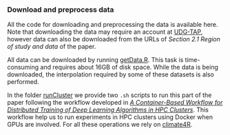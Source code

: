 ### Download and preprocess data

All the code for downloading and preprocessing the data is available here. Note that downloading the data may require an account at [UDG-TAP](http://meteo.unican.es/udg-tap/home), however data can also be downloaded from the URLs of *Section 2.1 Region of study and data* of the paper.

All data can be downloaded by running [getData.R](https://github.com/jgonzalezab/XAI-Statistical-Downscaling/blob/main/preprocessData/getData.R). This task is time-consuming and requires about 16GB of disk space. While the data is being downloaded, the interpolation required by some of these datasets is also performed.

In the folder [runCluster](https://github.com/jgonzalezab/XAI-Statistical-Downscaling/tree/main/preprocessData/runCluster) we provide two `.sh` scripts to run this part of the paper following the workflow developed in [*A Container-Based Workflow for Distributed Training of Deep Learning Algorithms in HPC Clusters*](https://arxiv.org/abs/2208.02498). This workflow help us to run experiments in HPC clusters using Docker when GPUs are involved. For all these operations we rely on [climate4R](https://github.com/SantanderMetGroup/climate4R).
